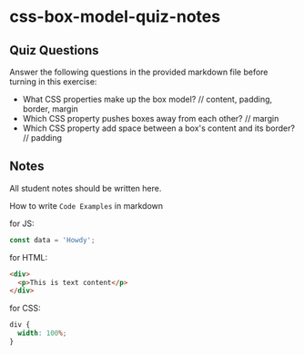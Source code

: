 # css-box-model-quiz-notes

## Quiz Questions

Answer the following questions in the provided markdown file before turning in this exercise:

- What CSS properties make up the box model?
  // content, padding, border, margin
- Which CSS property pushes boxes away from each other?
  // margin
- Which CSS property add space between a box's content and its border?
  // padding

## Notes

All student notes should be written here.

How to write `Code Examples` in markdown

for JS:

```javascript
const data = 'Howdy';
```

for HTML:

```html
<div>
  <p>This is text content</p>
</div>
```

for CSS:

```css
div {
  width: 100%;
}
```
